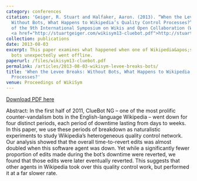 ```yaml
---
category: conferences
citation: 'Geiger, R. Stuart and Halfaker, Aaron. (2013). “When the Levee Breaks:
  Without Bots, What Happens to Wikipedia’s Quality Control Processes?” In Proceedings
  of the 9th International Symposium on Wikis and Open Collaboration (WikiSym 2013).
  <a href="http://stuartgeiger.com/wikisym13-cluebot.pdf">http://stuartgeiger.com/wikisym13-cluebot.pdf</a>'
collection: publications
date: 2013-08-03
excerpt: This paper examines what happened when one of Wikipedia&apos;s counter-vandalism
  bots unexpectedly went offline.
paperurl: /files/wikisym13-cluebot.pdf
permalink: /articles/2013-08-03-wikisym-levee-breaks-bots/
title: 'When the Levee Breaks: Without Bots, What Happens to Wikipedia’s Quality Control
  Processes?'
venue: Proceedings of WikiSym
---
```


<a href='http://stuartgeiger.com/wikisym13-cluebot.pdf'>Download PDF here</a>

Abstract: In the first half of 2011, ClueBot NG – one of the most prolific counter-vandalism bots in the English-language Wikipedia – went down for four distinct periods, each period of downtime lasting from days to weeks. In this paper, we use these periods of breakdown as naturalistic experiments to study Wikipedia’s heterogeneous quality control network. Our analysis showed that the overall time-to-revert edits was almost doubled when this software agent was down. Yet while a significantly fewer proportion of edits made during the bot’s downtime were reverted, we found that those edits were later eventually reverted. This suggests that other agents in Wikipedia took over this quality control work, but performed it at a far slower rate.